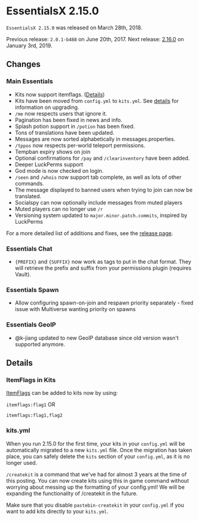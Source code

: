 # EssentialsX 2.15.0

`EssentialsX 2.15.0` was released on March 28th, 2018.

Previous release: `2.0.1-b488` on June 20th, 2017.
Next release: [2.16.0](Changelog-2.16.0) on January 3rd, 2019.

## Changes

### Main Essentials

* Kits now support itemflags. ([Details](#itemflags-in-kits))
* Kits have been moved from `config.yml` to `kits.yml`. See [details](#kitsyml) for information on upgrading.
* `/me` now respects users that ignore it.
* Pagination has been fixed in news and info.
* Splash potion support in `/potion` has been fixed.
* Tons of translations have been updated.
* Messages are now sorted alphabetically in messages.properties.
* `/tppos` now respects per-world teleport permissions.
* Tempban expiry shows on join
* Optional confirmations for `/pay` and `/clearinventory` have been added.
* Deeper LuckPerms support
* God mode is now checked on login.
* `/seen` and `/whois` now support tab complete, as well as lots of other commands.
* The message displayed to banned users when trying to join can now be translated.
* Socialspy can now optionally include messages from muted players
* Muted players can no longer use `/r`
* Versioning system updated to `major.minor.patch.commits`, inspired by LuckPerms

For a more detailed list of additions and fixes, see the [release page](https://github.com/EssentialsX/Essentials/releases/tag/2.15.0).

### Essentials Chat

* `{PREFIX}` and `{SUFFIX}` now work as tags to put in the chat format. They will retrieve the prefix and suffix from your permissions plugin (requires Vault).

### Essentials Spawn

* Allow configuring spawn-on-join and respawn priority separately - fixed issue with Multiverse wanting priority on spawns

### Essentials GeoIP

* @k-jiang updated to new GeoIP database since old version wasn't supported anymore.

## Details

### ItemFlags in Kits

[ItemFlags](https://hub.spigotmc.org/javadocs/spigot/org/bukkit/inventory/ItemFlag.html) can be added to kits now by using:

`itemflags:flag1` OR

`itemflags:flag1,flag2`

### kits.yml

When you run 2.15.0 for the first time, your kits in your `config.yml` will be automatically migrated to a new `kits.yml` file. Once the migration has taken place, you can safely delete the `kits` section of your `config.yml`, as it is no longer used.

`/createkit` is a command that we've had for almost 3 years at the time of this posting. You can now create kits using this in game command without worrying about messing up the formatting of your config.yml! We will be expanding the functionality of /createkit in the future.

Make sure that you disable `pastebin-createkit` in your `config.yml` if you want to add kits directly to your `kits.yml`.
